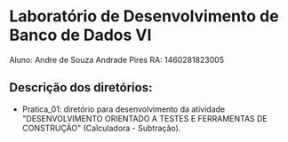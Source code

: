 # Laboratório de Desenvolvimento de Banco de Dados VI

Aluno: Andre de Souza Andrade Pires 
RA: 1460281823005

## Descrição dos diretórios:
- Pratica_01: diretório para desenvolvimento da atividade "DESENVOLVIMENTO ORIENTADO A TESTES E FERRAMENTAS DE CONSTRUÇÃO" (Calculadora - Subtração).  
